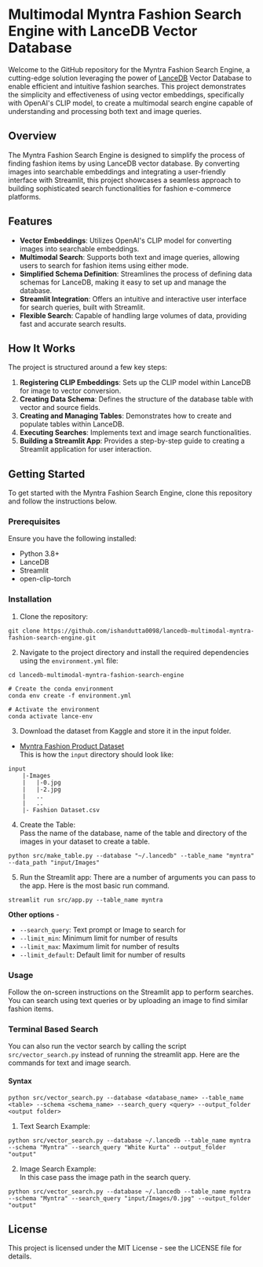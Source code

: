 # Multimodal Myntra Fashion Search Engine with LanceDB Vector Database

Welcome to the GitHub repository for the Myntra Fashion Search Engine, a cutting-edge solution leveraging the power of [LanceDB](https://lancedb.com/) Vector Database to enable efficient and intuitive fashion searches. This project demonstrates the simplicity and effectiveness of using vector embeddings, specifically with OpenAI's CLIP model, to create a multimodal search engine capable of understanding and processing both text and image queries.

## Overview

The Myntra Fashion Search Engine is designed to simplify the process of finding fashion items by using LanceDB vector database. By converting images into searchable embeddings and integrating a user-friendly interface with Streamlit, this project showcases a seamless approach to building sophisticated search functionalities for fashion e-commerce platforms.

## Features

- **Vector Embeddings**: Utilizes OpenAI's CLIP model for converting images into searchable embeddings.
- **Multimodal Search**: Supports both text and image queries, allowing users to search for fashion items using either mode.
- **Simplified Schema Definition**: Streamlines the process of defining data schemas for LanceDB, making it easy to set up and manage the database.
- **Streamlit Integration**: Offers an intuitive and interactive user interface for search queries, built with Streamlit.
- **Flexible Search**: Capable of handling large volumes of data, providing fast and accurate search results.

## How It Works

The project is structured around a few key steps:

1. **Registering CLIP Embeddings**: Sets up the CLIP model within LanceDB for image to vector conversion.
2. **Creating Data Schema**: Defines the structure of the database table with vector and source fields.
3. **Creating and Managing Tables**: Demonstrates how to create and populate tables within LanceDB.
4. **Executing Searches**: Implements text and image search functionalities.
5. **Building a Streamlit App**: Provides a step-by-step guide to creating a Streamlit application for user interaction.

## Getting Started

To get started with the Myntra Fashion Search Engine, clone this repository and follow the instructions below.

### Prerequisites

Ensure you have the following installed:
- Python 3.8+
- LanceDB
- Streamlit
- open-clip-torch

### Installation

1. Clone the repository:
```
git clone https://github.com/ishandutta0098/lancedb-multimodal-myntra-fashion-search-engine.git
```
  
2. Navigate to the project directory and install the required dependencies using the `environment.yml` file:
```
cd lancedb-multimodal-myntra-fashion-search-engine

# Create the conda environment
conda env create -f environment.yml

# Activate the environment
conda activate lance-env
```

3. Download the dataset from Kaggle and store it in the input folder.
- [Myntra Fashion Product Dataset](https://www.kaggle.com/datasets/hiteshsuthar101/myntra-fashion-product-dataset)  
This is how the `input` directory should look like:      
```
input
    |-Images
    |   |-0.jpg
    |   |-2.jpg
    |   ..
    |   ..
    |- Fashion Dataset.csv
```

4. Create the Table:  
Pass the name of the database, name of the table and directory of the images in your dataset to create a table. 

```
python src/make_table.py --database "~/.lancedb" --table_name "myntra" --data_path "input/Images" 
```


5. Run the Streamlit app:
There are a number of arguments you can pass to the app. Here is the most basic run command. 
  
```
streamlit run src/app.py --table_name myntra
```
  
**Other options** - 
- `--search_query`: Text prompt or Image to search for
- `--limit_min`: Minimum limit for number of results
- `--limit_max`: Maximum limit for number of results
- `--limit_default`: Default limit for number of results

### Usage

Follow the on-screen instructions on the Streamlit app to perform searches. You can search using text queries or by uploading an image to find similar fashion items.

### Terminal Based Search
You can also run the vector search by calling the script `src/vector_search.py` instead of running the streamlit app. Here are the commands for text and image search. 


#### Syntax
```
python src/vector_search.py --database <database_name> --table_name <table> --schema <schema_name> --search_query <query> --output_folder <output folder>  
```
  
1. Text Search Example:  
```
python src/vector_search.py --database ~/.lancedb --table_name myntra --schema "Myntra" --search_query "White Kurta" --output_folder "output"            
```

2. Image Search Example:  
In this case pass the image path in the search query.
```
python src/vector_search.py --database ~/.lancedb --table_name myntra --schema "Myntra" --search_query "input/Images/0.jpg" --output_folder "output"
```

## License

This project is licensed under the MIT License - see the LICENSE file for details.
